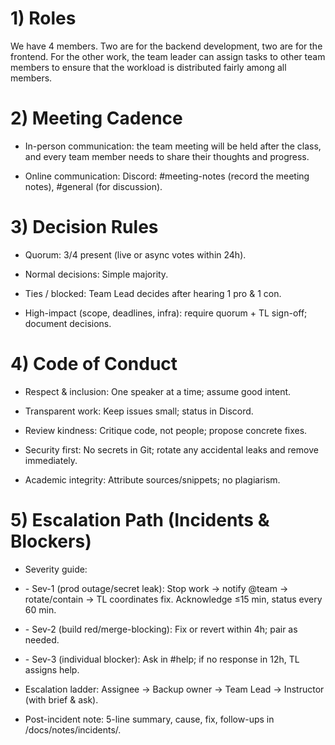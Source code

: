 # 1) Roles

We have 4 members. Two are for the backend development, two are for the
frontend. For the other work, the team leader can assign tasks to other
team members to ensure that the workload is distributed fairly among all
members.

# 2) Meeting Cadence

-   In-person communication: the team meeting will be held after the
    class, and every team member needs to share their thoughts and
    progress.

-   Online communication: Discord: #meeting-notes (record the meeting
    notes), #general (for discussion).

# 3) Decision Rules

-   Quorum: 3/4 present (live or async votes within 24h).

-   Normal decisions: Simple majority.

-   Ties / blocked: Team Lead decides after hearing 1 pro & 1 con.

-   High-impact (scope, deadlines, infra): require quorum + TL sign-off;
    document decisions.

# 4) Code of Conduct

-   Respect & inclusion: One speaker at a time; assume good intent.

-   Transparent work: Keep issues small; status in Discord.

-   Review kindness: Critique code, not people; propose concrete fixes.

-   Security first: No secrets in Git; rotate any accidental leaks and
    remove immediately.

-   Academic integrity: Attribute sources/snippets; no plagiarism.

# 5) Escalation Path (Incidents & Blockers)

-   Severity guide:

-   \- Sev-1 (prod outage/secret leak): Stop work → notify \@team →
    rotate/contain → TL coordinates fix. Acknowledge ≤15 min, status
    every 60 min.

-   \- Sev-2 (build red/merge-blocking): Fix or revert within 4h; pair
    as needed.

-   \- Sev-3 (individual blocker): Ask in #help; if no response in 12h,
    TL assigns help.

-   Escalation ladder: Assignee → Backup owner → Team Lead → Instructor
    (with brief & ask).

-   Post-incident note: 5-line summary, cause, fix, follow-ups in
    /docs/notes/incidents/.
